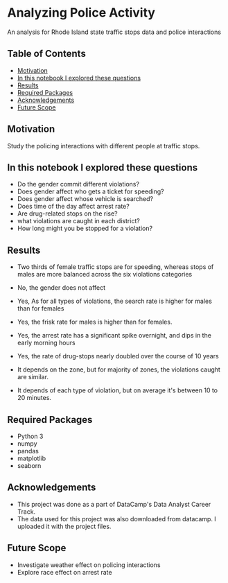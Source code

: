 # Analyzing Police Activity
 An analysis for Rhode Island state traffic stops data and police interactions 

## Table of Contents

* [Motivation](#motivation)
* [In this notebook I explored these questions](#in-this-notebook-i-explored-these-questions)
* [Results](#results)
* [Required Packages](#required-packages)
* [Acknowledgements](#acknowledgements)
* [Future Scope](#future-scope)

## Motivation

Study the policing interactions with different people at traffic stops.

## In this notebook I explored these questions

- Do the gender commit different violations?
- Does gender affect who gets a ticket for speeding?
- Does gender affect whose vehicle is searched?
- Does time of the day affect arrest rate?
- Are drug-related stops on the rise?
- what violations are caught in each district?
- How long might you be stopped for a violation?

## Results

* Two thirds of female traffic stops are for speeding, whereas stops of males are more balanced across the six violations categories


* No, the gender does not affect


* Yes, As for all types of violations, the search rate is higher for males than for females


* Yes, the frisk rate for males is higher than for females.

* Yes, the arrest rate has a significant spike overnight, and dips in the early morning hours

* Yes, the rate of drug-stops nearly doubled over the course of 10 years

* It depends on the zone, but for majority of zones, the violations caught are similar.

* It depends of each type of violation, but on average it's between 10 to 20 minutes.


## Required Packages

* Python 3
* numpy
* pandas
* matplotlib
* seaborn

## Acknowledgements

* This project was done as a part of DataCamp's Data Analyst Career Track.
* The data used for this project was also downloaded from datacamp. I uploaded it with the project files. 

## Future Scope

* Investigate weather effect on policing interactions
* Explore race effect on arrest rate
